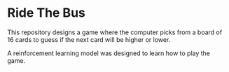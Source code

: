 # Ride The Bus

This repository designs a game where the computer picks from a board of 16 cards to guess if the next card will be higher or lower.

A reinforcement learning model was designed to learn how to play the game.
